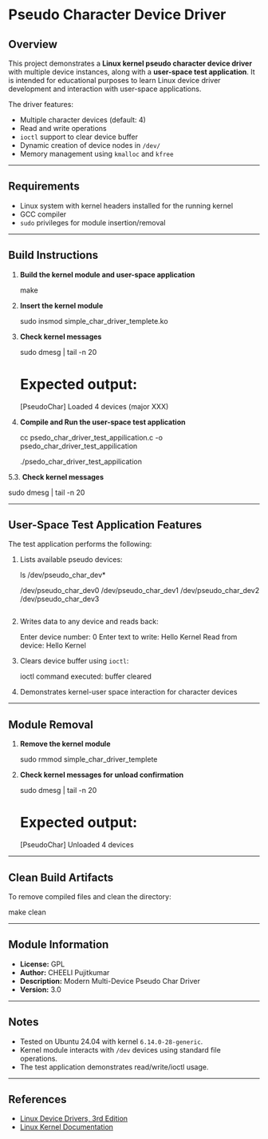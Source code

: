 
# Pseudo Character Device Driver


## Overview

This project demonstrates a **Linux kernel pseudo character device driver** with multiple device instances, along with a **user-space test application**. It is intended for educational purposes to learn Linux device driver development and interaction with user-space applications.

The driver features:

- Multiple character devices (default: 4)
- Read and write operations
- `ioctl` support to clear device buffer
- Dynamic creation of device nodes in `/dev/`
- Memory management using `kmalloc` and `kfree`

---


## Requirements

- Linux system with kernel headers installed for the running kernel
- GCC compiler
- `sudo` privileges for module insertion/removal

---

## Build Instructions

1. **Build the kernel module and user-space application**


   make


2. **Insert the kernel module**

 
   sudo insmod simple_char_driver_templete.ko


3. **Check kernel messages**


   sudo dmesg | tail -n 20

   Expected output:
   ===============

   [PseudoChar] Loaded 4 devices (major XXX)

4. **Compile and Run the user-space test application**

   cc psedo_char_driver_test_appilication.c -o psedo_char_driver_test_appilication

   ./psedo_char_driver_test_appilication

5.3. **Check kernel messages**

   sudo dmesg | tail -n 20

---

## User-Space Test Application Features

The test application performs the following:

1. Lists available pseudo devices:

   ls /dev/pseudo_char_dev*

   /dev/pseudo_char_dev0
   /dev/pseudo_char_dev1
   /dev/pseudo_char_dev2
   /dev/pseudo_char_dev3
   ```

2. Writes data to any device and reads back:


   Enter device number: 0
   Enter text to write: Hello Kernel
   Read from device: Hello Kernel


3. Clears device buffer using `ioctl`:


   ioctl command executed: buffer cleared


4. Demonstrates kernel-user space interaction for character devices

---

## Module Removal

1. **Remove the kernel module**

   sudo rmmod simple_char_driver_templete

2. **Check kernel messages for unload confirmation**

   sudo dmesg | tail -n 20

   Expected output:
   ===============

   [PseudoChar] Unloaded 4 devices

---

## Clean Build Artifacts

To remove compiled files and clean the directory:


make clean


---

## Module Information

* **License:** GPL
* **Author:** CHEELI Pujitkumar
* **Description:** Modern Multi-Device Pseudo Char Driver
* **Version:** 3.0

---

## Notes

* Tested on Ubuntu 24.04 with kernel `6.14.0-28-generic`.
* Kernel module interacts with `/dev` devices using standard file operations.
* The test application demonstrates read/write/ioctl usage.

---

## References

* [Linux Device Drivers, 3rd Edition](https://lwn.net/Kernel/LDD3/)
* [Linux Kernel Documentation](https://www.kernel.org/doc/html/latest/)



 


